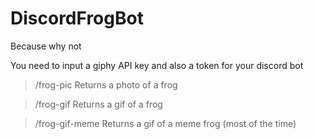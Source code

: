 # DiscordFrogBot
 Because why not
 
 You need to input a giphy API key and also a token for your discord bot

> /frog-pic
Returns a photo of a frog

> /frog-gif
Returns a gif of a frog

> /frog-gif-meme
Returns a gif of a meme frog (most of the time)
